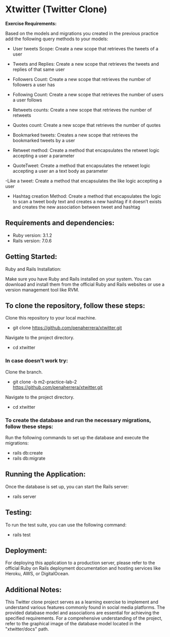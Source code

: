 # Xtwitter (Twitter Clone) 

**Exercise Requirements:**

Based on the models and migrations you created in the previous practice add the following query methods to your models:


- User tweets Scope: Create a new scope that retrieves the tweets of a user

- Tweets and Replies: Create a new scope that retrieves the tweets and replies of that same user

- Followers Count: Create a new scope that retrieves the number of followers a user has

- Following Count: Create a new scope that retrieves the number of users a user follows

- Retweets counts: Create a new scope that retrieves the number of retweets

- Quotes count: Create a new scope that retrieves the number of quotes

- Bookmarked tweets: Creates a new scope that retrieves the bookmarked tweets by a user

- Retweet method: Create a method that encapsulates the retweet logic accepting a user a parameter

- QuoteTweet: Create a method that encapsulates the retweet logic accepting a user an a text body as parameter

-Like a tweet: Create a method that encapsulates the like logic accepting a user

- Hashtag creation Method: Create a method that encapsulates the logic to scan a tweet body text and creates a new hashtag if it doesn’t exists and creates the new association between tweet and hashtag

## Requirements and dependencies:

- Ruby version: 3.1.2
- Rails version: 7.0.6

## Getting Started:
Ruby and Rails Installation:

Make sure you have Ruby and Rails installed on your system. You can download and install them from the official Ruby and Rails websites or use a version management tool like RVM.


## To clone the repository, follow these steps:
Clone this repository to your local machine.
- git clone https://github.com/penaherrera/xtwitter.git

Navigate to the project directory.
- cd xtwitter

### In case doesn't work try:
Clone the branch.
-    git clone -b m2-practice-lab-2 https://github.com/penaherrera/xtwitter.git
    
 Navigate to the project directory.
-    cd xtwitter


### To create the database and run the necessary migrations, follow these steps:
Run the following commands to set up the database and execute the migrations:
- rails db:create
- rails db:migrate

## Running the Application:

Once the database is set up, you can start the Rails server:
- rails server

## Testing:

To run the test suite, you can use the following command:
- rails test

## Deployment:

For deploying this application to a production server, please refer to the official Ruby on Rails deployment documentation and hosting services like Heroku, AWS, or DigitalOcean.

## Additional Notes:

This Twitter clone project serves as a learning exercise to implement and understand various features commonly found in social media platforms. The provided database model and associations are essential for achieving the specified requirements. For a comprehensive understanding of the project, refer to the graphical image of the database model located in the "xtwitter/docs" path.